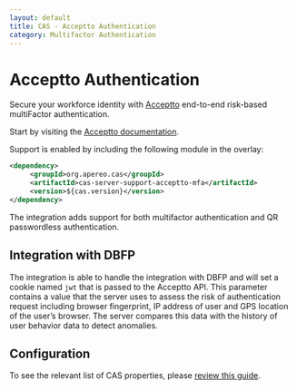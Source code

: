 ```yaml
---
layout: default
title: CAS - Acceptto Authentication
category: Multifactor Authentication
---
```


# Acceptto Authentication

Secure your workforce identity with [Acceptto](https://www.acceptto.com) end-to-end risk-based multiFactor authentication.

Start by visiting the [Acceptto documentation](https://www.acceptto.com/acceptto-mfa-rest-api/).

Support is enabled by including the following module in the overlay:

```xml
<dependency>
     <groupId>org.apereo.cas</groupId>
     <artifactId>cas-server-support-acceptto-mfa</artifactId>
     <version>${cas.version}</version>
</dependency>
```

The integration adds support for both multifactor authentication and QR passwordless authentication.

## Integration with DBFP

The integration is able to handle the integration with DBFP and will set a cookie named `jwt` that is passed to the Acceptto API. This parameter contains a value that the server uses to assess the risk of authentication request including browser fingerprint, IP address of user and GPS location of the user’s browser. The server compares this data with the history of user behavior data to detect anomalies.

## Configuration

To see the relevant list of CAS properties, please [review this guide](../configuration/Configuration-Properties.html#acceptto).
